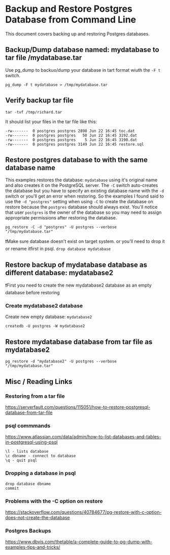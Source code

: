 # Backup and Restore Postgres Database from Command Line
This document covers backing up and restoring Postgres databases.   

## Backup/Dump database named: mydatabase to tar file /mydatabase.tar
Use pg_dump to backuo/dump your database in tart format wiuth the ```-F t``` switch.   

```pg_dump -F t mydatabase > /tmp/mydatabase.tar```     

## Verify backup tar file   
```tar -tvf /tmp/richard.tar```   

It should list your files in the tar file like this:
```
-rw-------  0 postgres postgres 2898 Jun 22 16:45 toc.dat
-rw-------  0 postgres postgres   50 Jun 22 16:45 3192.dat
-rw-------  0 postgres postgres    5 Jun 22 16:45 3190.dat
-rw-------  0 postgres postgres 3149 Jun 22 16:45 restore.sql
```

## Restore postgres database to with the same database name
This examples restores the database: ```mydatabase``` using it's original name and also creates it on the PostgreSQL server. The ```-C``` switch auto-creates the database but you have to specify an existing database name with the ```-d``` switch or you'll get an error when restoring. So the examples I found said to use the ```-d "postgres"``` setting when using ```-C``` to create the database on restore because the ```postgres``` database should always exist. You'll notice that user ```postgres``` is the owner of the database so you may need to assign appropriate permissions after restoring the database.

```pg_restore -C -d "postgres" -U postgres --verbose "/tmp/mydatabase.tar"```

❗Make sure database doesn't exist on target system. or you'll need to drop it or rename itfirst in psql. ```drop database mydatabase```


## Restore backup of mydatabase database as different database: mydatabase2
❗First you need to create the new mydatabase2 database as an empty database before restoring

### Create mydatabase2 database
Create new empty database: ```mydatabase2```

```createdb -U postgres -W mydatabase2``` 

## Restore mydatabase database from tar file as mydatabase2
```pg_restore -d "mydatabase2" -U postgres --verbose "/tmp/mydatabase.tar"```

## Misc / Reading Links

### Restoring from a tar file  
https://serverfault.com/questions/115051/how-to-restore-postgresql-database-from-tar-file

### psql commmands
https://www.atlassian.com/data/admin/how-to-list-databases-and-tables-in-postgresql-using-psql   

```
\l - lists database
\c dbname - connect to database
\q - quit psql
```

### Dropping a database in psql  
```
drop database dbname   
commit
```

### Problems with the -C option on restore  
https://stackoverflow.com/questions/40784677/pg-restore-with-c-option-does-not-create-the-database

### Postgres Backups  
https://www.dbvis.com/thetable/a-complete-guide-to-pg-dump-with-examples-tips-and-tricks/

